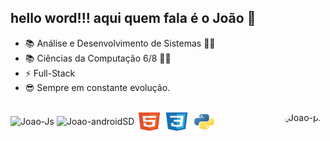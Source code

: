 ## hello word!!! aqui quem fala é o João 👋

- 📚 Análise e Desenvolvimento de Sistemas 👨‍🎓
- 📚 Ciências da Computação 6/8 👨‍🎓
- ⚡ Full-Stack
- 😎 Sempre em constante evolução.

<div style="display: inline_block"><br>
 <img align="center" alt="Joao-Js" height="30" width="40" src="https://cdn.jsdelivr.net/gh/devicons/devicon/icons/java/java-original.svg">
  <img align="center" alt="Joao-androidSD" height="30" width="40" src="https://cdn.jsdelivr.net/gh/devicons/devicon/icons/androidstudio/androidstudio-original.svg">
  <img align="center" alt="Joao-HTML" height="30" width="40" src="https://raw.githubusercontent.com/devicons/devicon/master/icons/html5/html5-original.svg">
 <img align="center" alt="Joao-CSS" height="30" width="40" src="https://raw.githubusercontent.com/devicons/devicon/master/icons/css3/css3-original.svg">
  <img align="center" alt="Joao-Python" height="30" width="40" src="https://raw.githubusercontent.com/devicons/devicon/master/icons/python/python-original.svg">
   <img align="right" alt="Joao-pic" height="150" style="border-radius:70px;"
   src="https://cdn.discordapp.com/attachments/1070380436158685186/1070381612493180928/img.joao.png">
</div>

##
